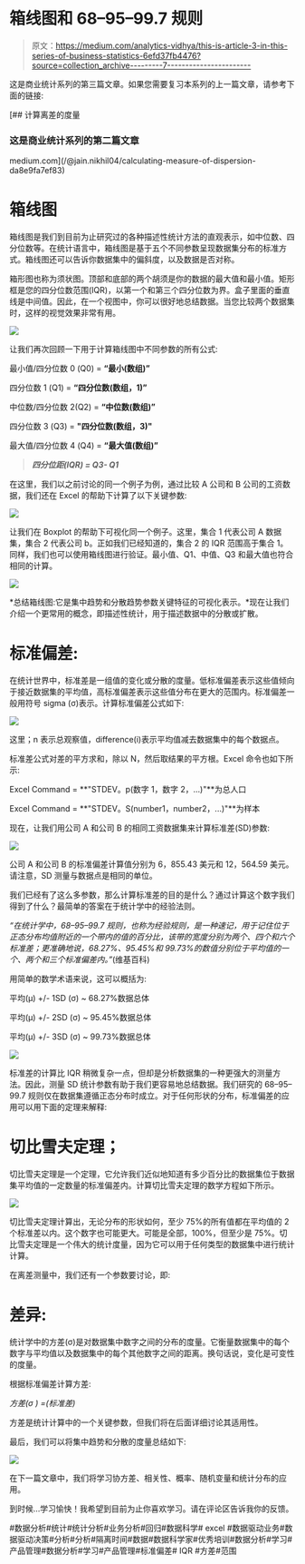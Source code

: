 # 箱线图和 68–95–99.7 规则

> 原文：<https://medium.com/analytics-vidhya/this-is-article-3-in-this-series-of-business-statistics-6efd37fb4476?source=collection_archive---------7----------------------->

这是商业统计系列的第三篇文章。如果您需要复习本系列的上一篇文章，请参考下面的链接:

[](/@jain.nikhil04/calculating-measure-of-dispersion-da8e9fa7ef83) [## 计算离差的度量

### 这是商业统计系列的第二篇文章

medium.com](/@jain.nikhil04/calculating-measure-of-dispersion-da8e9fa7ef83) 

# 箱线图

箱线图是我们到目前为止研究过的各种描述性统计方法的直观表示，如中位数、四分位数等。在统计语言中，箱线图是基于五个不同参数呈现数据集分布的标准方式。箱线图还可以告诉你数据集中的偏斜度，以及数据是否对称。

箱形图也称为须状图。顶部和底部的两个胡须是你的数据的最大值和最小值。矩形框是您的四分位数范围(IQR)，以第一个和第三个四分位数为界。盒子里面的垂直线是中间值。因此，在一个视图中，你可以很好地总结数据。当您比较两个数据集时，这样的视觉效果非常有用。

![](img/a2d461f43a930ab02314888392e9cf22.png)

让我们再次回顾一下用于计算箱线图中不同参数的所有公式:

最小值/四分位数 0 (Q0) = **“最小(数组)”**

四分位数 1 (Q1) = **“四分位数(数组，1)”**

中位数/四分位数 2(Q2) = **“中位数(数组)”**

四分位数 3 (Q3) = **"四分位数(数组，3)"**

最大值/四分位数 4 (Q4) = **“最大值(数组)”**

> ***四分位距(IQR) = Q3- Q1***

在这里，我们以之前讨论的同一个例子为例，通过比较 A 公司和 B 公司的工资数据，我们还在 Excel 的帮助下计算了以下关键参数:

![](img/fef72e9470b22b10786204335f968f3e.png)

让我们在 Boxplot 的帮助下可视化同一个例子。这里，集合 1 代表公司 A 数据集，集合 2 代表公司 b。正如我们已经知道的，集合 2 的 IQR 范围高于集合 1。同样，我们也可以使用箱线图进行验证。最小值、Q1、中值、Q3 和最大值也符合相同的计算。

![](img/2103dc731cf2d10c83083ef616972da1.png)

*总结箱线图:它是集中趋势和分散趋势参数关键特征的可视化表示。*现在让我们介绍一个更常用的概念，即描述性统计，用于描述数据中的分散或扩散。

# 标准偏差:

在统计世界中，标准差是一组值的变化或分散的度量。低标准偏差表示这些值倾向于接近数据集的平均值，高标准偏差表示这些值分布在更大的范围内。标准偏差一般用符号 sigma (σ)表示。计算标准偏差公式如下:

![](img/401334dcbba5fc143ba3b261e3e46142.png)

这里；n 表示总观察值，difference(i)表示平均值减去数据集中的每个数据点。

标准差公式对差的平方求和，除以 N，然后取结果的平方根。Excel 命令也如下所示:

Excel Command = **"STDEV。p(数字 1，数字 2，…)"**为总人口

Excel Command = **"STDEV。S(number1，number2，...)"**为样本

现在，让我们用公司 A 和公司 B 的相同工资数据集来计算标准差(SD)参数:

![](img/42b4f084dc4811d2635ae8e6fe877901.png)

公司 A 和公司 B 的标准偏差计算值分别为 6，855.43 美元和 12，564.59 美元。请注意，SD 测量与数据点是相同的单位。

我们已经有了这么多参数，那么计算标准差的目的是什么？通过计算这个数字我们得到了什么？最简单的答案在于统计学中的经验法则。

*“在统计学中，68–95–99.7 规则，也称为经验规则，是一种速记，用于记住位于正态分布均值附近的一个带内的值的百分比，该带的宽度分别为两个、四个和六个标准差；更准确地说，68.27%、95.45%和 99.73%的数值分别位于平均值的一个、两个和三个标准偏差内。”*(维基百科)

用简单的数学术语来说，这可以概括为:

平均(μ) +/- 1SD (σ) ~ 68.27%数据总体

平均(μ) +/- 2SD (σ) ~ 95.45%数据总体

平均(μ) +/- 3SD (σ) ~ 99.73%数据总体

![](img/77f27545f006a8c0f01394987a7be2bd.png)

标准差的计算比 IQR 稍微复杂一点，但却是分析数据集的一种更强大的测量方法。因此，测量 SD 统计参数有助于我们更容易地总结数据。我们研究的 68–95–99.7 规则仅在数据集遵循正态分布时成立。对于任何形状的分布，标准偏差的应用可以用下面的定理来解释:

# 切比雪夫定理；

切比雪夫定理是一个定理，它允许我们近似地知道有多少百分比的数据集位于数据集平均值的一定数量的标准偏差内。计算切比雪夫定理的数学方程如下所示。

![](img/aec285389b95f40e8a865e1121a9e3cc.png)

切比雪夫定理计算出，无论分布的形状如何，至少 75%的所有值都在平均值的 2 个标准差以内。这个数字也可能更大。可能是全部，100%，但至少是 75%。切比雪夫定理是一个伟大的统计度量，因为它可以用于任何类型的数据集中进行统计计算。

在离差测量中，我们还有一个参数要讨论，即:

# 差异:

统计学中的方差(σ)是对数据集中数字之间的分布的度量。它衡量数据集中的每个数字与平均值以及数据集中的每个其他数字之间的距离。换句话说，变化是可变性的度量。

根据标准偏差计算方差:

*方差(σ ) =(标准差)*

方差是统计计算中的一个关键参数，但我们将在后面详细讨论其适用性。

最后，我们可以将集中趋势和分散的度量总结如下:

![](img/cf5cabbf09ce30732297ac604d046d40.png)

在下一篇文章中，我们将学习协方差、相关性、概率、随机变量和统计分布的应用。

到时候…学习愉快！我希望到目前为止你喜欢学习。请在评论区告诉我你的反馈。

#数据分析#统计#统计分析#业务分析#回归#数据科学# excel #数据驱动业务#数据驱动决策#分析#分析#隔离时间#数据#数据科学家#优秀培训#数据分析#学习#产品管理#数据分析#学习#产品管理#标准偏差# IQR #方差#范围